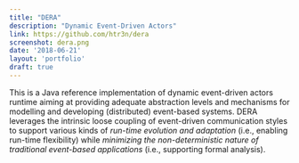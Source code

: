 ```yaml
---
title: "DERA"
description: "Dynamic Event-Driven Actors"
link: https://github.com/htr3n/dera
screenshot: dera.png
date: '2018-06-21'
layout: 'portfolio'
draft: true
---
```


This is a Java reference implementation of dynamic event-driven actors runtime aiming at providing adequate abstraction levels and mechanisms for modelling and developing (distributed) event-based systems. DERA leverages the intrinsic loose coupling of event-driven communication styles to support various kinds of _run-time evolution and adaptation_ (i.e., enabling run-time flexibility) while _minimizing the non-deterministic nature of traditional event-based applications_ (i.e., supporting formal analysis).
